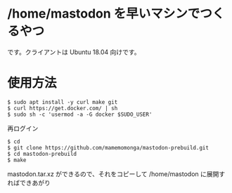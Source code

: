 # /home/mastodon を早いマシンでつくるやつ

です。クライアントは Ubuntu 18.04 向けです。

# 使用方法

	$ sudo apt install -y curl make git
	$ curl https://get.docker.com/ | sh
	$ sudo sh -c 'usermod -a -G docker $SUDO_USER'

再ログイン

	$ cd 
	$ git clone https://github.com/mamemomonga/mastodon-prebuild.git
	$ cd mastodon-prebuild
	$ make

mastodon.tar.xz ができるので、それをコピーして /home/mastodon に展開すればできあがり
